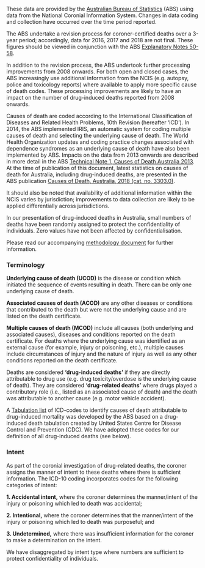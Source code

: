 These data are provided by the [Australian Bureau of Statistics](http://www.abs.gov.au/) (ABS) using data from the National Coronial Information System. Changes in data coding and collection have occurred over the time period reported. 

The ABS undertake a revision process for coroner-certified deaths over a 3-year period; accordingly, data for 2016, 2017 and 2018 are not final. These figures should be viewed in conjunction with the ABS [Explanatory Notes 50-58](http://www.abs.gov.au/AUSSTATS/abs@.nsf/Lookup/3303.0Explanatory%20Notes12016?OpenDocument).

In addition to the revision process, the ABS undertook further processing improvements from 2008 onwards. For both open and closed cases, the ABS increasingly use additional information from the NCIS (e.g. autopsy, police and toxicology reports) where available to apply more specific cause of death codes. These processing improvements are likely to have an impact on the number of drug-induced deaths reported from 2008 onwards. 

Causes of death are coded according to the International Classification of Diseases and Related Health Problems, 10th Revision (hereafter ‘ICD’). In 2014, the ABS implemented IRIS, an automatic system for coding multiple causes of death and selecting the underlying cause of death. The World Health Organization updates and coding practice changes associated with dependence syndromes as an underlying cause of death have also been implemented by ABS. Impacts on the data from 2013 onwards are described in more detail in the ABS [Technical Note 1, Causes of Death Australia 2013](http://www.abs.gov.au/AUSSTATS/abs@.nsf/Previousproducts/3303.0Technical%20Note12013?opendocument&tabname=Notes).  At the time of publication of this document, latest statistics on causes of death for Australia, including drug-induced deaths, are presented in the ABS publication [Causes of Death, Australia, 2018 (cat. no. 3303.0)](http://www.abs.gov.au/AUSSTATS/abs@.nsf/Lookup/3303.0Main+Features12018?OpenDocument).

It should also be noted that availability of additional information within the NCIS varies by jurisdiction; improvements to data collection are likely to be applied differentially across jurisdictions. 

In our presentation of drug-induced deaths in Australia, small numbers of deaths have been randomly assigned to protect the confidentiality of individuals. Zero values have not been affected by confidentialisation. 

Please read our accompanying [methodology document](https://ndarc.med.unsw.edu.au/resource/trends-drug-induced-deaths-australia-1997-2018) for further information. 

### Terminology

**Underlying cause of death (UCOD)** is the disease or condition which initiated the sequence of events resulting in death. There can be only one underlying cause of death. 

**Associated causes of death (ACOD)** are any other diseases or conditions that contributed to the death but were not the underlying cause and are listed on the death certificate.  

**Multiple causes of death (MCOD)** include all causes (both underlying and associated causes), diseases and conditions reported on the death certificate. For deaths where the underlying cause was identified as an external cause (for example, injury or poisoning, etc.), multiple causes include circumstances of injury and the nature of injury as well as any other conditions reported on the death certificate. 

Deaths are considered **‘drug-induced deaths’** if they are directly attributable to drug use (e.g. drug toxicity/overdose is the underlying cause of death). They are considered **‘drug-related deaths’** where drugs played a contributory role (i.e., listed as an associated cause of death) and the death was attributable to another cause (e.g. motor vehicle accident). 

A [Tabulation list](http://www.abs.gov.au/AUSSTATS/abs@.nsf/Previousproducts/3303.0Appendix22016?opendocument&tabname=Notes&prodno=3303.0&issue=2016&num=&view=) of ICD-codes to identify causes of death attributable to drug-induced mortality was developed by the ABS based on a drug-induced death tabulation created by United States Centre for Disease Control and Prevention (CDC). We have adopted these codes for our definition of all drug-induced deaths (see below). 

### Intent

As part of the coronial investigation of drug-related deaths, the coroner assigns the manner of intent to these deaths where there is sufficient information. The ICD-10 coding incorporates codes for the following categories of intent: 

**1. Accidental intent,** where the coroner determines the manner/intent of the injury or poisoning which led to death was accidental; 

**2. Intentional,** where the coroner determines that the manner/intent of the injury or poisoning which led to death was purposeful; and 

**3. Undetermined,** where there was insufficient information for the coroner to make a determination on the intent. 

We have disaggregated by intent type where numbers are sufficient to protect confidentiality of individuals.
